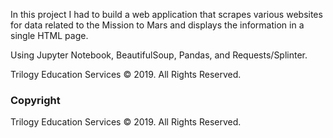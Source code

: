 In this project I had to build a web application that scrapes various websites for data related to the Mission to Mars and displays the information in a single HTML page. 

Using Jupyter Notebook, BeautifulSoup, Pandas, and Requests/Splinter.




Trilogy Education Services © 2019. All Rights Reserved.


### Copyright

Trilogy Education Services © 2019. All Rights Reserved.
